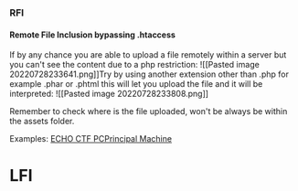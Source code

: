 ### RFI
#### Remote File Inclusion bypassing .htaccess
If by any chance you are able to upload a file remotely within a server but you can't see the content due to a php restriction:
![[Pasted image 20220728233641.png]]Try by using another extension other than .php for example .phar or .phtml this will let you upload the file and it will be interpreted:
![[Pasted image 20220728233808.png]]

Remember to check where is the file uploaded, won't be always be within the assets folder.

Examples:
[ECHO CTF PCPrincipal Machine](https://echoctf.red/target/30)

# LFI

